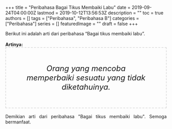 +++
title = "Peribahasa Bagai Tikus Membaiki Labu"
date = 2019-09-24T04:00:00Z
lastmod = 2019-10-12T13:56:53Z
description = ""
toc = true
authors = []
tags = ["Peribahasa", "Peribahasa B"]
categories = ["Peribahasa"]
series = []
featuredImage = ""
draft = false
+++

<div dir="ltr" style="text-align: left;" trbidi="on"><div style="text-align: justify;">Berikut ini adalah arti dari peribahasa “Bagai tikus membaiki labu”.</div><br /><div style="text-align: justify;"><b>Artinya:</b></div><div style="border: 2px dashed #ddd; font-size: 24px; height: auto; margin: 0 auto; padding: 50px; text-align: center; width: auto;"><i>Orang yang mencoba memperbaiki sesuatu yang tidak diketahuinya.</i></div><div style="text-align: justify;"><br /></div><div style="text-align: justify;">Demikian arti dari peribahasa "Bagai tikus membaiki labu". Semoga bermanfaat.</div></div>
